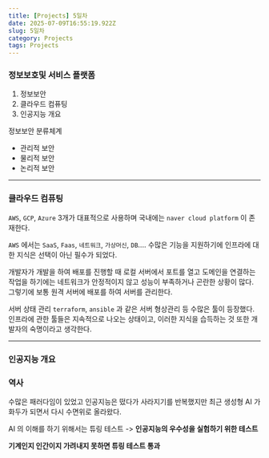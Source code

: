 ```yaml
---
title: [Projects] 5일차
date: 2025-07-09T16:55:19.922Z
slug: 5일차
category: Projects
tags: Projects
---
```


### 정보보호및 서비스 플랫폼

1. 정보보안
2. 클라우드 컴퓨팅
3. 인공지능 개요

정보보안 분류체계

- 관리적 보안
- 물리적 보안
- 논리적 보안

---

### 클라우드 컴퓨팅

`AWS`, `GCP`, `Azure` 3개가 대표적으로 사용하며 국내에는 `naver cloud platform` 이 존재한다.

`AWS` 에서는 `SaaS`, `Faas`, `네트워크`, `가상머신`, `DB`.... 수많은 기능을 지원하기에 인프라에 대한 지식은 선택이 아닌 필수가 되었다.

개발자가 개발을 하여 배포를 진행할 때 로컬 서버에서 포트를 열고 도메인을 연결하는 작업을 하기에는 네트워크가 안정적이지 않고 성능이 부족하거나 곤란한 상황이 많다.
그렇기에 보통 원격 서버에 배포를 하여 서버를 관리한다.

서버 상태 관리 `terraform`, `ansible` 과 같은 서버 형상관리 등 수많은 툴이 등장했다.
인프라에 관한 툴들은 지속적으로 나오는 상태이고, 이러한 지식을 습득하는 것 또한 개발자의 숙명이라고 생각한다.

---

### 인공지능 개요

### 역사

수많은 패러다임이 있었고 인공지능은 떴다가 사라지기를 반복했지만 최근 생성형 AI 가 화두가 되면서 다시 수면위로 올라왔다.

AI 의 이해를 하기 위해서는 튜링 테스트 -> **인공지능의 우수성을 실험하기 위한 테스트**

**기계인지 인간이지 가려내지 못하면 튜링 테스트 통과**
